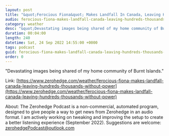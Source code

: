 ```yaml
---
layout: post
title: "&quot;Ferocious Fiona&quot; Makes Landfall In Canada, Leaving Hundreds Of Thousands Without Power"
audio: ferocious-fiona-makes-landfall-canada-leaving-hundreds-thousands-without-power-0
category: weather
desc: "&quot;Devastating images being shared of my home community of Burnt Islands.&quot;"
duration: 00:04:00
length: 240
datetime: Sat, 24 Sep 2022 14:55:00 +0000
tags: podcast
guid: ferocious-fiona-makes-landfall-canada-leaving-hundreds-thousands-without-power-0
order: 0
---
```

&quot;Devastating images being shared of my home community of Burnt Islands.&quot;

Link: [https://www.zerohedge.com/weather/ferocious-fiona-makes-landfall-canada-leaving-hundreds-thousands-without-power](https://www.zerohedge.com/weather/ferocious-fiona-makes-landfall-canada-leaving-hundreds-thousands-without-power)

About: The Zerohedge Podcast is a non-commercial, automated program, designed to give people a way to get news from Zerohedge in an audio format.  I am actively working on tweaking and improving the setup to create a better listening experience (September 2022).  Suggestions are welcome: [zerohedgePodcast@outlook.com](mailto:zerohedgePodcast@outlook.com)